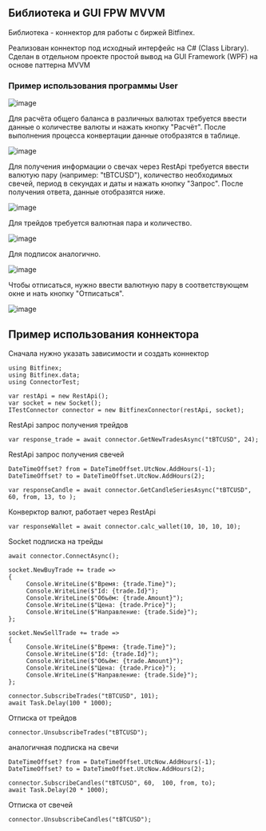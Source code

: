 

## Библиотека и GUI FPW MVVM

Библиотека - коннектор для работы с биржей Bitfinex.

Реализован коннектор под исходный интерфейс на C# (Class Library). Сделан в отдельном проекте простой вывод на GUI Framework (WPF) на основе паттерна MVVM

### Пример использования программы User

![image](https://github.com/user-attachments/assets/d21bd276-0a78-4bf4-8631-f2873f5050d2)

Для расчёта общего баланса в различных валютах требуется ввести данные о количестве валюты и нажать кнопку "Расчёт". После выполнения процесса конвертации данные отобразятся в таблице.

![image](https://github.com/user-attachments/assets/52b87b3c-61d5-4803-8d71-09411a0e78a8)

Для получения информации о свечах через RestApi требуется ввести валютую пару (например: "tBTCUSD"), количество необходимых свечей, период в секундах и даты и нажать кнопку "Запрос".
После получения ответа, данные отобразятся ниже.

![image](https://github.com/user-attachments/assets/d4546635-a185-466f-8c31-948448837a8e)

Для трейдов требуется валютная пара и количество.

![image](https://github.com/user-attachments/assets/b011859d-0b8d-49c6-8c35-1fb78a41ae3b)

Для подписок аналогично.

![image](https://github.com/user-attachments/assets/62de1178-45cf-4a19-885b-f54cd51bd1ad)

Чтобы отписаться, нужно ввести валютную пару в соответствующем окне и нать кнопку "Отписаться".

![image](https://github.com/user-attachments/assets/3212923d-11bb-466c-a961-2f8fa36d6861)


## Пример использования коннектора
Сначала нужно указать зависимости и создать коннектор

```
using Bitfinex;
using Bitfinex.data;
using ConnectorTest;

var restApi = new RestApi();
var socket = new Socket();
ITestConnector connector = new BitfinexConnector(restApi, socket);
```

RestApi запрос получения трейдов
```
var response_trade = await connector.GetNewTradesAsync("tBTCUSD", 24);
```

RestApi запрос получения свечей
```
DateTimeOffset? from = DateTimeOffset.UtcNow.AddHours(-1);
DateTimeOffset? to = DateTimeOffset.UtcNow.AddHours(2);

var responseCandle = await connector.GetCandleSeriesAsync("tBTCUSD", 60, from, 13, to );
```

Конверктор валют, работает через RestApi
```
var responseWallet = await connector.calc_wallet(10, 10, 10, 10);
```

Socket подписка на трейды
```
await connector.ConnectAsync();

socket.NewBuyTrade += trade =>
{
     Console.WriteLine($"Время: {trade.Time}");
     Console.WriteLine($"Id: {trade.Id}");
     Console.WriteLine($"Объём: {trade.Amount}");
     Console.WriteLine($"Цена: {trade.Price}");
     Console.WriteLine($"Направление: {trade.Side}");
};

socket.NewSellTrade += trade =>
{
     Console.WriteLine($"Время: {trade.Time}");
     Console.WriteLine($"Id: {trade.Id}");
     Console.WriteLine($"Объём: {trade.Amount}");
     Console.WriteLine($"Цена: {trade.Price}");
     Console.WriteLine($"Направление: {trade.Side}");
};

connector.SubscribeTrades("tBTCUSD", 101);
await Task.Delay(100 * 1000);
```
Отписка от трейдов
```
connector.UnsubscribeTrades("tBTCUSD");
```

аналогичная подписка на свечи
```
DateTimeOffset? from = DateTimeOffset.UtcNow.AddHours(-1);
DateTimeOffset? to = DateTimeOffset.UtcNow.AddHours(2);

connector.SubscribeCandles("tBTCUSD", 60,  100, from, to);
await Task.Delay(20 * 1000);
```

Отписка от свечей
```
connector.UnsubscribeCandles("tBTCUSD");
```

